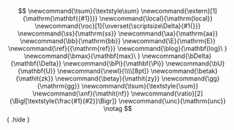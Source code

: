 
$$
\newcommand{\tsum}{\textstyle\sum}
\newcommand{\extern}[1]{\mathrm{\mathbf{{#1}}}}
\newcommand{\local}{\mathrm{local}}
\newcommand{\roc}[1]{\overset{\scriptsize\Delta}{#1{}}}
\newcommand{\ss}{\mathrm{ss}}
\newcommand{\aa}{\mathrm{aa}}
\newcommand{\bb}{\mathrm{bb}}
\newcommand{\E}{\mathrm{E}}
\newcommand{\ref}{{\mathrm{ref}}}
\newcommand{\blog}{\mathbf{log}\ }
\newcommand{\bmax}{\mathbf{max}\ }
\newcommand{\bDelta}{\mathbf{\Delta}}
\newcommand{\bPi}{\mathbf{\Pi}}
\newcommand{\bU}{\mathbf{U}}
\newcommand{\newl}{\\\\[8pt]}
\newcommand{\betak}{\mathit{zk}}
\newcommand{\betay}{\mathit{zy}}
\newcommand{\gg}{\mathrm{gg}}
\newcommand{\tsum}{\textstyle{\sum}}
\newcommand{\xnf}{\mathit{nf}}
\newcommand{\ratio}[2]{\Bigl[\textstyle{\frac{#1}{#2}}\Bigr]}
\newcommand{\unc}{\mathrm{unc}}
\notag
$$
{ .hide }
